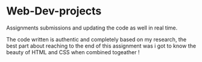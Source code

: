 # Web-Dev-projects
Assignments submissions and updating the code as well in real time.

The code written is authentic and completely based on my research, 
the best part about reaching to the end of this assignment was i got to know the beauty of HTML and CSS when combined togeather !

